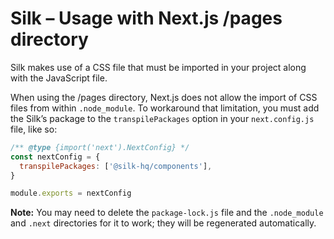 # Silk – Usage with Next.js /pages directory

Silk makes use of a CSS file that must be imported in your project along with the JavaScript file.

When using the /pages directory, Next.js does not allow the import of CSS files from within `.node_module`. To workaround that limitation, you must add the Silk’s package to the `transpilePackages` option in your `next.config.js` file, like so:

```jsx
/** @type {import('next').NextConfig} */
const nextConfig = {
  transpilePackages: ['@silk-hq/components'],
}

module.exports = nextConfig
```

**Note:** You may need to delete the `package-lock.js` file and the `.node_module` and `.next` directories for it to work; they will be regenerated automatically.